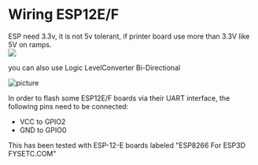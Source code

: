 # Wiring ESP12E/F
ESP need 3.3v, it is not 5v tolerant, if printer board use more than 3.3V like 5V on ramps.   
![](https://raw.githubusercontent.com/wiki/luc-github/ESP3D/images/HW/WiresESP12E.png)

you can also use Logic LevelConverter Bi-Directional

![picture](https://raw.githubusercontent.com/wiki/luc-github/ESP3D/images/HW/logic.PNG)

In order to flash some ESP12E/F boards via their UART interface, the following pins need to be connected:

* VCC to GPIO2
* GND to GPIO0

This has been tested with ESP-12-E boards labeled "ESP8266 For ESP3D FYSETC.COM"
